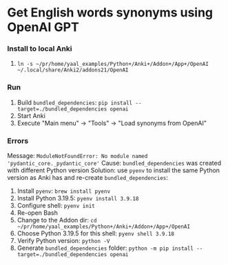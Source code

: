 # Get English words synonyms using OpenAI GPT

### Install to local Anki
1. `ln -s ~/pr/home/yaal_examples/Python+/Anki+/Addon+/App+/OpenAI ~/.local/share/Anki2/addons21/OpenAI`

### Run

1. Build `bundled_dependencies`: `pip install --target=./bundled_dependencies openai`
2. Start Anki
3. Execute "Main menu" -> "Tools" -> "Load synonyms from OpenAI"

### Errors

Message: `ModuleNotFoundError: No module named 'pydantic_core._pydantic_core'`
Cause: `bundled_dependencies` was created with different Python version
Solution: use `pyenv` to install the same Python version as Anki has and re-create `bundled_dependencies`:
1. Install `pyenv`: `brew install pyenv`
2. Install Python 3.19.5: `pyenv install 3.9.18`
3. Configure shell: `pyenv init`
4. Re-open Bash
5. Change to the Addon dir: `cd ~/pr/home/yaal_examples/Python+/Anki+/Addon+/App+/OpenAI`
6. Choose Python 3.19.5 for this shell: `pyenv shell 3.9.18`
7. Verify Python version: `python -V`
8. Generate `bundled_dependencies` folder: `python -m pip install --target=./bundled_dependencies openai`
